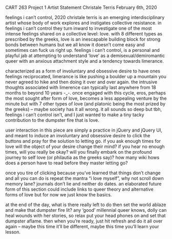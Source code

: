 CART 263 Project 1
Artist Statement
Christale Terris
February 6th, 2020

feelings i can’t control, 2020
christale terris is an emerging interdisciplinary artist whose body of work explores and instigates collective resistance. in feelings i can’t control they turn inward to investigate one of the most intense feelings shared on a collective level: love. with 8 different types as prescribed by the greeks, love is an inescapable building block for strong bonds between humans but we all know it doesn’t come easy and sometimes can fuck us right up.  feelings i can’t control, is a personal and playful jab at attempting to understand ‘love’ as a demisexual/demiromantic queer with an anxious attachment style and a tendency towards limerance.

characterized as a form of involuntary and obsessive desire to have ones feelings reciprocated, limerance is like pushing a boulder up a mountain you never agreed to hike and then doing it over and over again. the intrusive thoughts associated with limerence can typically last anywhere from 18 months to beyond 10 years -_-. once engaged with this cycle, eros, perhaps the most sought after form of love, becomes a less appealing venture by the minute but with 7 other types of love (and platonic being the most prized by the greeks) – maybe society has it all wrong. it all sounds so deep but tbh,  feelings i can’t control isn’t, and I just wanted to make a tiny tacky contribution to the dumpster fire that is love.

user interaction in this piece are simply a practice in jQuery and jQuery UI, and meant to induce an involuntary and obsessive desire to click the buttons and pray for the solution to letting go. if you ask enough times for love will the object of your desire change their mind? if you hear no enough times, will you really be okay? will you finally embark on the profound journey to self love (or philautia as the greeks say)? how many wiki hows does a person have to read before they master letting go?

once you tire of clicking because you’ve learned that things don’t change and all you can do is repeat the mantra “i love myself”, why not scroll down memory lane? journals don’t lie and neither do dates. an elaborated future form of this section could include links to queer theory and alternative forms of love but for now we just know the basics.

at the end of the day, what is there really left to do then set the world ablaze and make that dumpster fire lit? any ‘good’ millennial queer knows, dolly can heal wounds with her stories, so relax put your head phones on and set that dumpster aflame. then when you’re ready, just hit refresh and do it all over again – maybe this time it’ll be different, maybe this time you’ll learn your lesson.

